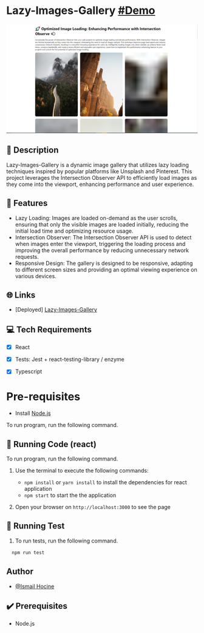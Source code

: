 
# Lazy-Images-Gallery [#Demo](https://lazy-images-gallery.netlify.app)
![alt text](https://raw.githubusercontent.com/hocineismail/Lazy-Images-Gallery/main/public/gallary.png?raw=true)
## 📜 Description

Lazy-Images-Gallery is a dynamic image gallery that utilizes lazy loading techniques inspired by popular platforms like Unsplash and Pinterest. This project leverages the Intersection Observer API to efficiently load images as they come into the viewport, enhancing performance and user experience.

## 🎯 Features
- Lazy Loading: Images are loaded on-demand as the user scrolls, ensuring that only the visible images are loaded initially, reducing the initial load time and optimizing resource usage.
- Intersection Observer: The Intersection Observer API is used to detect when images enter the viewport, triggering the loading process and improving the overall performance by reducing unnecessary network requests.
- Responsive Design: The gallery is designed to be responsive, adapting to different screen sizes and providing an optimal viewing experience on various devices.

## 🌐 Links

* [Deployed] [ Lazy-Images-Gallery](https://lazy-images-gallery.netlify.app)
 

## 💻 Tech Requirements

- [x] React
- [x] Tests: Jest + react-testing-library / enzyme
- [x] Typescript
 
 
# Pre-requisites 
- Install [Node.js](https://nodejs.org/en/)

To run program, run the following command. 

## 🔨 Running Code (react)

To run program, run the following command. 
 
1. Use the terminal to execute the following commands:
    - `npm install` or `yarn install` to install the dependencies for react application
    - `npm start` to start the the application

1. Open your browser on `http://localhost:3000` to see the page
## 🔨 Running Test
1. To run tests, run the following command.

```bash
  npm run test
```

## Author

- [@Ismail Hocine](https://github.com/hocineismail)

## ✔️ Prerequisites

* Node.js
